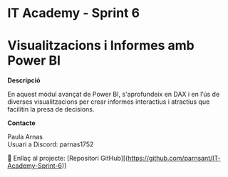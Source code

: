 # IT Academy - Sprint 6
# Visualitzacions i Informes amb Power BI


<b>Descripció</b><br>

En aquest mòdul avançat de Power BI, s'aprofundeix en DAX i en l’ús de diverses visualitzacions per crear informes interactius i atractius que facilitin la presa de decisions.


<b>Contacte</b><br>

Paula Arnas<br>
Usuari a Discord: parnas1752<br>

🔗 Enllaç al projecte: [Repositori GitHub][(https://github.com/parnsant/IT-Academy-Sprint-6)]



